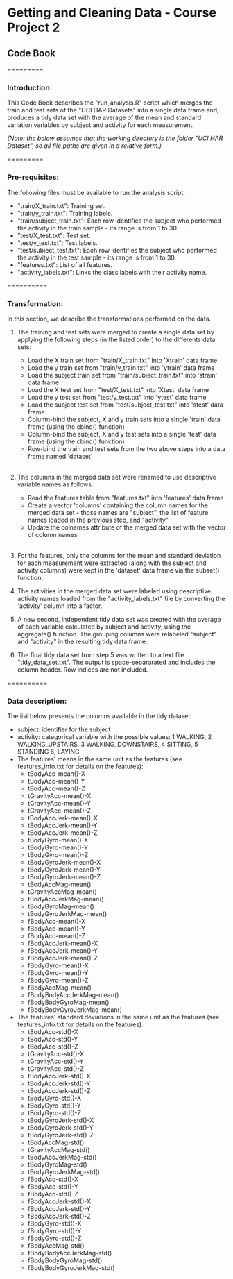 # Getting and Cleaning Data - Course Project 2
## Code Book

=========
### Introduction:
This Code Book describes the "run_analysis.R" script which merges the train and test sets of the "UCI HAR Datasets" into a single data frame and, produces a tidy data set with the average of the mean and standard variation variables by subject and activity for each measurement.

*(Note: the below assumes that the working directory is the folder "UCI HAR Dataset", so all file paths are given in a relative form.)*

=========
### Pre-requisites:
The following files must be available to run the analysis script:

- "train/X_train.txt": Training set.
- "train/y_train.txt": Training labels.
- "train/subject_train.txt": Each row identifies the subject who performed the activity in the train sample - its range is from 1 to 30.
- "test/X_test.txt": Test set.
- "test/y_test.txt": Test labels.
- "test/subject_test.txt": Each row identifies the subject who performed the activity in the test sample - its range is from 1 to 30.
- "features.txt": List of all features.
- "activity_labels.txt": Links the class labels with their activity name.

==========

### Transformation:
In this section, we describe the transformations performed on the data.<br>

1. The training and test sets were merged to create a single data set by applying the following steps (in the listed order) to the differents data sets:

	- Load the X train set from "train/X_train.txt" into 'Xtrain' data frame
	- Load the y train set from "train/y_train.txt" into 'ytrain' data frame
	- Load the subject train set from "train/subject_train.txt" into 'strain' data frame
	- Load the X test set from "test/X_test.txt" into 'Xtest' data frame
	- Load the y test set from "test/y_test.txt" into 'ytest' data frame
	- Load the subject test set from "test/subject_test.txt" into 'stest' data frame
	- Column-bind the subject, X and y train sets into a single 'train' data frame (using the cbind() function)
	- Column-bind the subject, X and y test sets into a single 'test' data frame (using the cbind() function)
	- Row-bind the train and test sets from the two above steps into a data frame named 'dataset'
<br><br>

2. The columns in the merged data set were renamed to use descriptive variable names as follows:

	- Read the features table from "features.txt" into 'features' data frame
	- Create a vector 'columns' containing the column names  for the merged data set - those names are "subject", the list of feature names loaded in the previous step, and "activity"
	- Update the colnames attribute of the merged data set with the vector of column names
<br><br>

3. For the features, only the columns for the mean and standard deviation for each measurement were extracted (along with the subject and activity columns) were kept in the 'dataset' data frame via the subset() function.

4. The activities in the merged data set were labeled using descriptive activity names loaded from the "activity_labels.txt" file by converting the 'activity' column into a factor.

5. A new second, independent tidy data set was created with the average of each variable calculated by subject and activity, using the aggregate() function. The grouping columns were relabeled "subject" and "activity" in the resulting tidy data frame.

6. The final tidy data set from step 5 was written to a text file "tidy_data_set.txt". The output is space-separarated and includes the column header. Row indices are not included.

==========

### Data description:
The list below presents the columns available in the tidy dataset:

- subject: identifier for the subject
- activity: categorical variable with the possible values: 1 WALKING, 2 WALKING_UPSTAIRS, 3 WALKING_DOWNSTAIRS, 4 SITTING, 5 STANDING 6, LAYING
- The features' means in the same unit as the features (see features_info.txt for details on the features):
	- tBodyAcc-mean()-X
	- tBodyAcc-mean()-Y
	- tBodyAcc-mean()-Z
	- tGravityAcc-mean()-X
	- tGravityAcc-mean()-Y
	- tGravityAcc-mean()-Z
	- tBodyAccJerk-mean()-X
	- tBodyAccJerk-mean()-Y
	- tBodyAccJerk-mean()-Z
	- tBodyGyro-mean()-X
	- tBodyGyro-mean()-Y
	- tBodyGyro-mean()-Z
	- tBodyGyroJerk-mean()-X
	- tBodyGyroJerk-mean()-Y
	- tBodyGyroJerk-mean()-Z
	- tBodyAccMag-mean()
	- tGravityAccMag-mean()
	- tBodyAccJerkMag-mean()
	- tBodyGyroMag-mean()
	- tBodyGyroJerkMag-mean()
	- fBodyAcc-mean()-X
	- fBodyAcc-mean()-Y
	- fBodyAcc-mean()-Z
	- fBodyAccJerk-mean()-X
	- fBodyAccJerk-mean()-Y
	- fBodyAccJerk-mean()-Z
	- fBodyGyro-mean()-X
	- fBodyGyro-mean()-Y
	- fBodyGyro-mean()-Z
	- fBodyAccMag-mean()
	- fBodyBodyAccJerkMag-mean()
	- fBodyBodyGyroMag-mean()
	- fBodyBodyGyroJerkMag-mean()
- The features' standard deviations in the same unit as the features (see features_info.txt for details on the features):
	- tBodyAcc-std()-X
	- tBodyAcc-std()-Y
	- tBodyAcc-std()-Z
	- tGravityAcc-std()-X
	- tGravityAcc-std()-Y
	- tGravityAcc-std()-Z
	- tBodyAccJerk-std()-X
	- tBodyAccJerk-std()-Y
	- tBodyAccJerk-std()-Z
	- tBodyGyro-std()-X
	- tBodyGyro-std()-Y
	- tBodyGyro-std()-Z
	- tBodyGyroJerk-std()-X
	- tBodyGyroJerk-std()-Y
	- tBodyGyroJerk-std()-Z
	- tBodyAccMag-std()
	- tGravityAccMag-std()
	- tBodyAccJerkMag-std()
	- tBodyGyroMag-std()
	- tBodyGyroJerkMag-std()
	- fBodyAcc-std()-X
	- fBodyAcc-std()-Y
	- fBodyAcc-std()-Z
	- fBodyAccJerk-std()-X
	- fBodyAccJerk-std()-Y
	- fBodyAccJerk-std()-Z
	- fBodyGyro-std()-X
	- fBodyGyro-std()-Y
	- fBodyGyro-std()-Z
	- fBodyAccMag-std()
	- fBodyBodyAccJerkMag-std()
	- fBodyBodyGyroMag-std()
	- fBodyBodyGyroJerkMag-std()
